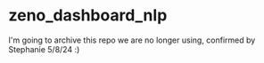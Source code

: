 # zeno_dashboard_nlp

I'm going to archive this repo we are no longer using, confirmed by Stephanie 5/8/24 :)
